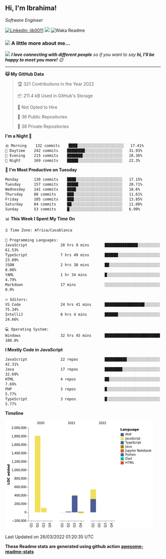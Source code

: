 <h2>Hi, I'm Ibrahima! </h2>
<p><em>Software Engineer 
</em></p>


[![Linkedin: iib0011](https://img.shields.io/badge/-iib0011-blue?style=flat-square&logo=Linkedin&logoColor=white&link=https://www.linkedin.com/in/iib0011/)](https://www.linkedin.com/in/iib0011/)
![](https://visitor-badge.glitch.me/badge?page_id=iib0011)
![Waka Readme](https://github.com/iib0011/iib0011/workflows/Waka%20Readme/badge.svg)


### <img src="https://media.giphy.com/media/VgCDAzcKvsR6OM0uWg/giphy.gif" width="50"> A little more about me...  


<img src="https://media.giphy.com/media/LnQjpWaON8nhr21vNW/giphy.gif" width="60"> <em><b>I love connecting with different people</b> so if you want to say <b>hi, I'll be happy to meet you more!</b> 😊</em>

---
<!--START_SECTION:waka-->
**🐱 My GitHub Data** 

> 🏆 321 Contributions in the Year 2022
 > 
> 📦 211.4 kB Used in GitHub's Storage 
 > 
> 🚫 Not Opted to Hire
 > 
> 📜 36 Public Repositories 
 > 
> 🔑 38 Private Repositories  
 > 
**I'm a Night 🦉** 

```text
🌞 Morning    132 commits    ████░░░░░░░░░░░░░░░░░░░░░   17.41% 
🌆 Daytime    242 commits    ████████░░░░░░░░░░░░░░░░░   31.93% 
🌃 Evening    215 commits    ███████░░░░░░░░░░░░░░░░░░   28.36% 
🌙 Night      169 commits    █████░░░░░░░░░░░░░░░░░░░░   22.3%

```
📅 **I'm Most Productive on Tuesday** 

```text
Monday       130 commits    ████░░░░░░░░░░░░░░░░░░░░░   17.15% 
Tuesday      157 commits    █████░░░░░░░░░░░░░░░░░░░░   20.71% 
Wednesday    141 commits    ████░░░░░░░░░░░░░░░░░░░░░   18.6% 
Thursday     88 commits     ███░░░░░░░░░░░░░░░░░░░░░░   11.61% 
Friday       105 commits    ███░░░░░░░░░░░░░░░░░░░░░░   13.85% 
Saturday     84 commits     ██░░░░░░░░░░░░░░░░░░░░░░░   11.08% 
Sunday       53 commits     █░░░░░░░░░░░░░░░░░░░░░░░░   6.99%

```


📊 **This Week I Spent My Time On** 

```text
⌚︎ Time Zone: Africa/Casablanca

💬 Programming Languages: 
JavaScript               20 hrs 9 mins       ███████████████░░░░░░░░░░   61.53% 
TypeScript               7 hrs 49 mins       ██████░░░░░░░░░░░░░░░░░░░   23.89% 
JSON                     2 hrs 38 mins       ██░░░░░░░░░░░░░░░░░░░░░░░   8.08% 
YAML                     1 hr 34 mins        █░░░░░░░░░░░░░░░░░░░░░░░░   4.79% 
Markdown                 17 mins             ░░░░░░░░░░░░░░░░░░░░░░░░░   0.9%

🔥 Editors: 
VS Code                  24 hrs 41 mins      ██████████████████░░░░░░░   75.34% 
IntelliJ                 8 hrs 4 mins        ██████░░░░░░░░░░░░░░░░░░░   24.66%

💻 Operating System: 
Windows                  32 hrs 45 mins      █████████████████████████   100.0%

```

**I Mostly Code in JavaScript** 

```text
JavaScript               22 repos            ██████████░░░░░░░░░░░░░░░   42.31% 
Java                     17 repos            ████████░░░░░░░░░░░░░░░░░   32.69% 
HTML                     4 repos             ██░░░░░░░░░░░░░░░░░░░░░░░   7.69% 
PHP                      3 repos             █░░░░░░░░░░░░░░░░░░░░░░░░   5.77% 
TypeScript               3 repos             █░░░░░░░░░░░░░░░░░░░░░░░░   5.77%

```


**Timeline**

![Chart not found](https://raw.githubusercontent.com/iib0011/iib0011/master/charts/bar_graph.png) 


 Last Updated on 26/03/2022 01:20:35 UTC
<!--END_SECTION:waka-->

**These Readme stats are generated using github action [awesome-readme-stats](https://github.com/iib0011/waka-readme-stats)**
